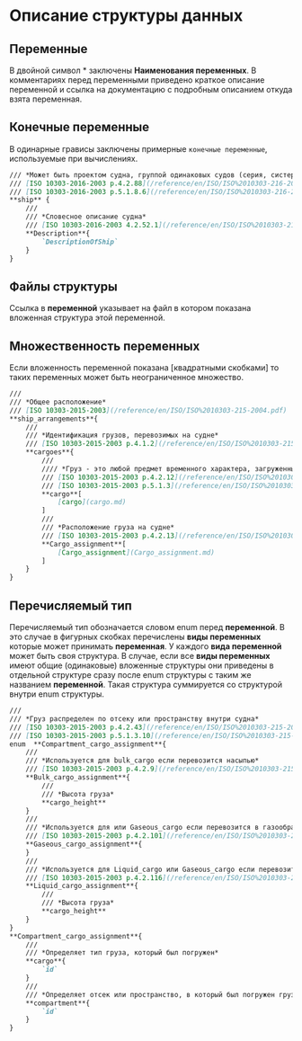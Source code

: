 # Описание структуры данных

## Переменные

В двойной символ * заключены **Наименования переменных**. В комментариях перед переменными приведено краткое описание переменной и ссылка на документацию с подробным описанием откуда взята переменная.

## Конечные переменные

В одинарные грависы заключены примерные `конечные переменные`, используемые при вычислениях.

```markdown
/// *Может быть проектом судна, группой одинаковых судов (серия, систершип) или конкретным судном*  
/// [ISO 10303-2016-2003 p.4.2.88](/reference/en/ISO/ISO%2010303-216-2003.pdf#page=129)  
/// [ISO 10303-2016-2003 p.5.1.8.6](/reference/en/ISO/ISO%2010303-216-2003.pdf#page=286)  
**ship** {  
    ///  
    /// *Словесное описание судна*  
    /// [ISO 10303-2016-2003 4.2.52.1](/reference/en/ISO/ISO%2010303-216-2003.pdf#page=83)  
    **Description**{
        `DescriptionOfShip`
    }
}
```

## Файлы структуры

Ссылка в **переменной** указывает на файл в котором показана вложенная структура этой переменной.

## Множественность переменных

Если вложенность переменной показана [квадратными скобками] то таких переменных может быть неограниченное множество.

```markdown
///
/// *Общее расположение*  
/// [ISO 10303-2015-2003](/reference/en/ISO/ISO%2010303-215-2004.pdf)  
**ship_arrangements**{  
    ///  
    /// *Идентификация грузов, перевозимых на судне*  
    /// [ISO 10303-2015-2003 p.4.1.2](/reference/en/ISO/ISO%2010303-215-2004.pdf#page=21)  
    **cargoes**{  
        ///  
        //// *Груз - это любой предмет временного характера, загруженный на борт судна*  
        /// [ISO 10303-2015-2003 p.4.2.12](/reference/en/ISO/ISO%2010303-215-2004.pdf#page=39)  
        /// [ISO 10303-2015-2003 p.5.1.3](/reference/en/ISO/ISO%2010303-215-2004.pdf#page=230)  
        **cargo**[
            [cargo](cargo.md)
        ]
        ///  
        /// *Расположение груза на судне*  
        /// [ISO 10303-2015-2003 p.4.2.13](/reference/en/ISO/ISO%2010303-215-2004.pdf#page=41)  
        **Cargo_assignment**[
            [Cargo_assignment](Cargo_assignment.md)
        ]  
    }  
}  
```

## Перечисляемый тип

Перечисляемый тип обозначается словом enum перед **переменной**. В это случае в фигурных скобках перечислены **виды переменных** которые может принимать **переменная**. У каждого **вида переменной** может быть своя структура. В случае, если все **виды переменных** имеют общие (одинаковые) вложенные структуры они приведены в отдельной структуре сразу после enum структуры с таким же названием **переменной**. Такая структура суммируется со структурой внутри enum структуры.

```markdown
///
/// *Груз распределен по отсеку или пространству внутри судна*  
/// [ISO 10303-2015-2003 p.4.2.43](/reference/en/ISO/ISO%2010303-215-2004.pdf#page=63)
/// [ISO 10303-2015-2003 p.5.1.3.10](/reference/en/ISO/ISO%2010303-215-2004.pdf#page=233)
enum  **Compartment_cargo_assignment**{
    ///
    /// *Используется для bulk_cargo если перевозится насыпью*
    /// [ISO 10303-2015-2003 p.4.2.9](/reference/en/ISO/ISO%2010303-215-2004.pdf#page=36)
    **Bulk_cargo_assignment**{
        ///
        /// *Высота груза*
        **cargo_height**
    }
    ///
    /// *Используется для или Gaseous_cargo если перевозится в газообразном состоянии*
    /// [ISO 10303-2015-2003 p.4.2.101](/reference/en/ISO/ISO%2010303-215-2004.pdf#page=116)
    **Gaseous_cargo_assignment**{
    }
    ///
    /// *Используется для Liquid_cargo или Gaseous_cargo если перевозится в жидком состоянии*
    /// [ISO 10303-2015-2003 p.4.2.116](/reference/en/ISO/ISO%2010303-215-2004.pdf#page=127)
    **Liquid_cargo_assignment**{
        ///
        /// *Высота груза*
        **cargo_height**
    }
}
**Compartment_cargo_assignment**{
    ///
    /// *Определяет тип груза, который был погружен*
    **cargo**{
        `id`
    }
    ///
    /// *Определяет отсек или пространство, в который был погружен груз*
    **compartment**{
        `id`
    }
}
```
